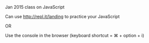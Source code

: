 Jan 2015 class on JavaScript

Can use http://repl.it/landing to practice your JavaScript

OR

Use the console in the browser (keyboard shortcut = ⌘ + option + i)